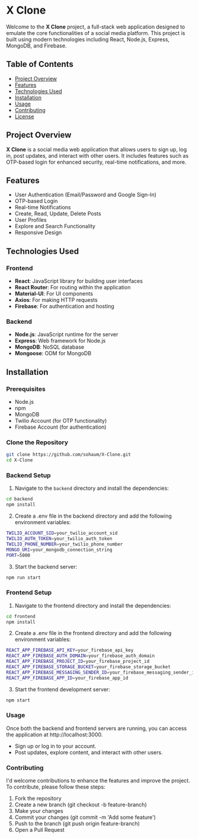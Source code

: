 # X Clone

Welcome to the **X Clone** project, a full-stack web application designed to emulate the core functionalities of a social media platform. This project is built using modern technologies including React, Node.js, Express, MongoDB, and Firebase.

## Table of Contents

- [Project Overview](#project-overview)
- [Features](#features)
- [Technologies Used](#technologies-used)
- [Installation](#installation)
- [Usage](#usage)
- [Contributing](#contributing)
- [License](#license)

## Project Overview

**X Clone** is a social media web application that allows users to sign up, log in, post updates, and interact with other users. It includes features such as OTP-based login for enhanced security, real-time notifications, and more.

## Features

- User Authentication (Email/Password and Google Sign-In)
- OTP-based Login
- Real-time Notifications
- Create, Read, Update, Delete Posts
- User Profiles
- Explore and Search Functionality
- Responsive Design

## Technologies Used

### Frontend

- **React**: JavaScript library for building user interfaces
- **React Router**: For routing within the application
- **Material-UI**: For UI components
- **Axios**: For making HTTP requests
- **Firebase**: For authentication and hosting

### Backend

- **Node.js**: JavaScript runtime for the server
- **Express**: Web framework for Node.js
- **MongoDB**: NoSQL database
- **Mongoose**: ODM for MongoDB

## Installation

### Prerequisites

- Node.js
- npm
- MongoDB
- Twilio Account (for OTP functionality)
- Firebase Account (for authentication)

### Clone the Repository

```bash
git clone https://github.com/sohaum/X-Clone.git
cd X-Clone
```

### Backend Setup

1. Navigate to the `backend` directory and install the dependencies:

```bash
cd backend
npm install
```
2. Create a .env file in the backend directory and add the following environment variables:

```bash
TWILIO_ACCOUNT_SID=your_twilio_account_sid
TWILIO_AUTH_TOKEN=your_twilio_auth_token
TWILIO_PHONE_NUMBER=your_twilio_phone_number
MONGO_URI=your_mongodb_connection_string
PORT=5000
```
3. Start the backend server:
```bash
npm run start
```

### Frontend Setup

1. Navigate to the frontend directory and install the dependencies:
```bash
cd frontend
npm install
```
2. Create a .env file in the frontend directory and add the following environment variables:
```bash
REACT_APP_FIREBASE_API_KEY=your_firebase_api_key
REACT_APP_FIREBASE_AUTH_DOMAIN=your_firebase_auth_domain
REACT_APP_FIREBASE_PROJECT_ID=your_firebase_project_id
REACT_APP_FIREBASE_STORAGE_BUCKET=your_firebase_storage_bucket
REACT_APP_FIREBASE_MESSAGING_SENDER_ID=your_firebase_messaging_sender_id
REACT_APP_FIREBASE_APP_ID=your_firebase_app_id
```
3. Start the frontend development server:
```bash
npm start
```

### Usage
Once both the backend and frontend servers are running, you can access the application at http://localhost:3000.

- Sign up or log in to your account.
- Post updates, explore content, and interact with other users.

### Contributing
I'd welcome contributions to enhance the features and improve the project. To contribute, please follow these steps:

1. Fork the repository
2. Create a new branch (git checkout -b feature-branch)
3. Make your changes
4. Commit your changes (git commit -m 'Add some feature')
5. Push to the branch (git push origin feature-branch)
6. Open a Pull Request

